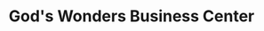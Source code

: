 ---
title: "God's Wonders Business Center"
url: /gbarnga/gods-wonders-business-center/
shop: Lebensmittel
---
